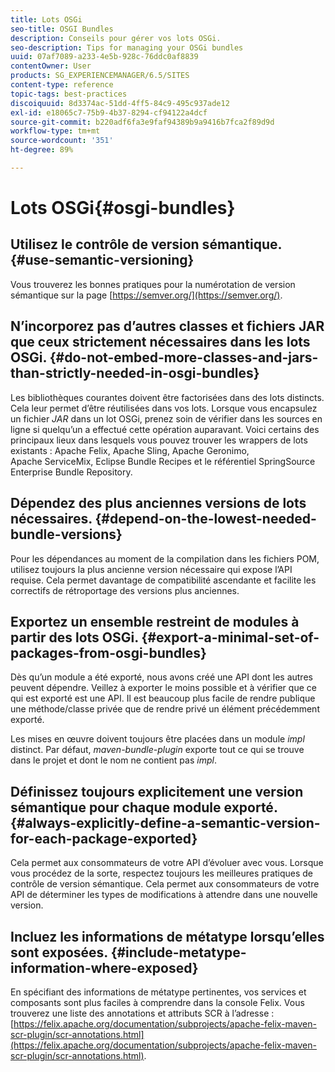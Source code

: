 ```yaml
---
title: Lots OSGi
seo-title: OSGI Bundles
description: Conseils pour gérer vos lots OSGi.
seo-description: Tips for managing your OSGi bundles
uuid: 07af7089-a233-4e5b-928c-76ddc0af8839
contentOwner: User
products: SG_EXPERIENCEMANAGER/6.5/SITES
content-type: reference
topic-tags: best-practices
discoiquuid: 8d3374ac-51dd-4ff5-84c9-495c937ade12
exl-id: e18065c7-75b9-4b37-8294-cf94122a4dcf
source-git-commit: b220adf6fa3e9faf94389b9a9416b7fca2f89d9d
workflow-type: tm+mt
source-wordcount: '351'
ht-degree: 89%

---
```


# Lots OSGi{#osgi-bundles}

## Utilisez le contrôle de version sémantique. {#use-semantic-versioning}

Vous trouverez les bonnes pratiques pour la numérotation de version sémantique sur la page [https://semver.org/](https://semver.org/).

## N’incorporez pas d’autres classes et fichiers JAR que ceux strictement nécessaires dans les lots OSGi. {#do-not-embed-more-classes-and-jars-than-strictly-needed-in-osgi-bundles}

Les bibliothèques courantes doivent être factorisées dans des lots distincts. Cela leur permet d’être réutilisées dans vos lots. Lorsque vous encapsulez un fichier *JAR* dans un lot OSGi, prenez soin de vérifier dans les sources en ligne si quelqu’un a effectué cette opération auparavant. Voici certains des principaux lieux dans lesquels vous pouvez trouver les wrappers de lots existants : Apache Felix, Apache Sling, Apache Geronimo, Apache ServiceMix, Eclipse Bundle Recipes et le référentiel SpringSource Enterprise Bundle Repository.

## Dépendez des plus anciennes versions de lots nécessaires. {#depend-on-the-lowest-needed-bundle-versions}

Pour les dépendances au moment de la compilation dans les fichiers POM, utilisez toujours la plus ancienne version nécessaire qui expose l’API requise. Cela permet davantage de compatibilité ascendante et facilite les correctifs de rétroportage des versions plus anciennes.

## Exportez un ensemble restreint de modules à partir des lots OSGi. {#export-a-minimal-set-of-packages-from-osgi-bundles}

Dès qu’un module a été exporté, nous avons créé une API dont les autres peuvent dépendre. Veillez à exporter le moins possible et à vérifier que ce qui est exporté est une API. Il est beaucoup plus facile de rendre publique une méthode/classe privée que de rendre privé un élément précédemment exporté.

Les mises en œuvre doivent toujours être placées dans un module *impl* distinct. Par défaut, *maven-bundle-plugin* exporte tout ce qui se trouve dans le projet et dont le nom ne contient pas *impl*.

## Définissez toujours explicitement une version sémantique pour chaque module exporté. {#always-explicitly-define-a-semantic-version-for-each-package-exported}

Cela permet aux consommateurs de votre API d’évoluer avec vous. Lorsque vous procédez de la sorte, respectez toujours les meilleures pratiques de contrôle de version sémantique. Cela permet aux consommateurs de votre API de déterminer les types de modifications à attendre dans une nouvelle version.

## Incluez les informations de métatype lorsqu’elles sont exposées. {#include-metatype-information-where-exposed}

En spécifiant des informations de métatype pertinentes, vos services et composants sont plus faciles à comprendre dans la console Felix. Vous trouverez une liste des annotations et attributs SCR à l’adresse : [https://felix.apache.org/documentation/subprojects/apache-felix-maven-scr-plugin/scr-annotations.html](https://felix.apache.org/documentation/subprojects/apache-felix-maven-scr-plugin/scr-annotations.html).
